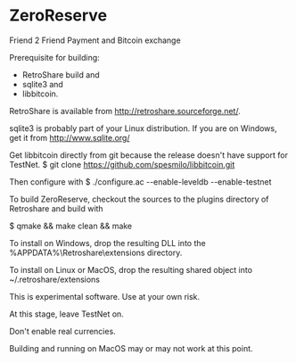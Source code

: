 ZeroReserve
===========

Friend 2 Friend Payment and Bitcoin exchange

Prerequisite for building:
* RetroShare build and 
* sqlite3 and 
* libbitcoin.

RetroShare is available from http://retroshare.sourceforge.net/.

sqlite3 is probably part of your Linux distribution. If you are on Windows,
get it from http://www.sqlite.org/

Get libbitcoin directly from git because the release doesn't have support for TestNet.
$ git clone https://github.com/spesmilo/libbitcoin.git

Then configure with
$ ./configure.ac --enable-leveldb --enable-testnet

To build ZeroReserve, checkout the sources to the plugins directory of Retroshare and build with

$ qmake && make clean && make

To install on Windows, drop the resulting DLL into the
%APPDATA%\Retroshare\extensions directory.

To install on Linux or MacOS, drop the resulting shared object into
~/.retroshare/extensions


This is experimental software. Use at your own risk. 

At this stage, leave TestNet on. 

Don't enable real currencies.

Building and running on MacOS may or may not work at this point. 
